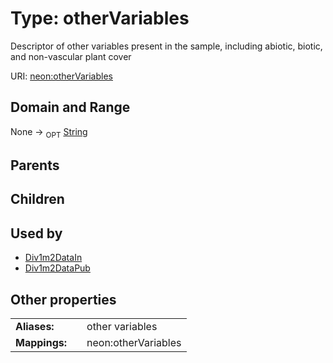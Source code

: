 
# Type: otherVariables


Descriptor of other variables present in the sample, including abiotic, biotic, and non-vascular plant cover

URI: [neon:otherVariables](https://data.neonscience.org/otherVariables)


## Domain and Range

None ->  <sub>OPT</sub> [String](types/String.md)

## Parents


## Children


## Used by

 * [Div1m2DataIn](Div1m2DataIn.md)
 * [Div1m2DataPub](Div1m2DataPub.md)

## Other properties

|  |  |  |
| --- | --- | --- |
| **Aliases:** | | other variables |
| **Mappings:** | | neon:otherVariables |

